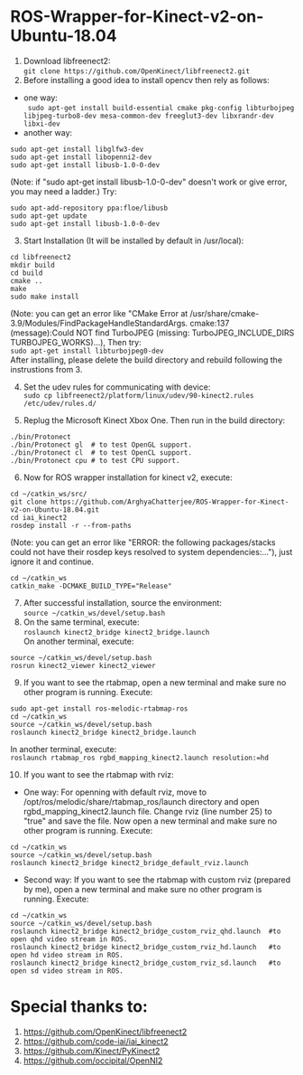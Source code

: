 # ROS-Wrapper-for-Kinect-v2-on-Ubuntu-18.04
1. Download libfreenect2:<br>
```git clone https://github.com/OpenKinect/libfreenect2.git```
2. Before installing a good idea to install opencv then rely as follows:
- one way: <br>
``` sudo apt-get install build-essential cmake pkg-config libturbojpeg libjpeg-turbo8-dev mesa-common-dev freeglut3-dev libxrandr-dev libxi-dev```
- another way:
```
sudo apt-get install libglfw3-dev
sudo apt-get install libopenni2-dev
sudo apt-get install libusb-1.0-0-dev
```
(Note: if "sudo apt-get install libusb-1.0-0-dev" doesn't work or give error, you may need a ladder.) Try:
```
sudo apt-add-repository ppa:floe/libusb
sudo apt-get update
sudo apt-get install libusb-1.0-0-dev
```
3. Start Installation (It will be installed by default in /usr/local):
```
cd libfreenect2
mkdir build 
cd build
cmake ..
make
sudo make install
```
(Note: you can get an error like "CMake Error at /usr/share/cmake-3.9/Modules/FindPackageHandleStandardArgs. cmake:137 (message):Could NOT find TurboJPEG (missing: TurboJPEG_INCLUDE_DIRS TURBOJPEG_WORKS)...), Then try: <br>
```sudo apt-get install libturbojpeg0-dev``` <br>
After installing, please delete the build directory and rebuild following the instrustions from 3. <br>

4. Set the udev rules for communicating with device: <br>
```sudo cp libfreenect2/platform/linux/udev/90-kinect2.rules /etc/udev/rules.d/``` <br>

5. Replug the Microsoft Kinect Xbox One. Then run in the build directory:
```
./bin/Protonect
./bin/Protonect gl  # to test OpenGL support.
./bin/Protonect cl  # to test OpenCL support.
./bin/Protonect cpu # to test CPU support.
```
6. Now for ROS wrapper installation for kinect v2, execute:
```
cd ~/catkin_ws/src/
git clone https://github.com/ArghyaChatterjee/ROS-Wrapper-for-Kinect-v2-on-Ubuntu-18.04.git
cd iai_kinect2
rosdep install -r --from-paths 
```

(Note: you can get an error like "ERROR: the following packages/stacks could not have their rosdep keys resolved to system dependencies:..."), just ignore it and continue. <br>
```
cd ~/catkin_ws
catkin_make -DCMAKE_BUILD_TYPE="Release"
```
7. After successful installation, source the environment: <br>
```source ~/catkin_ws/devel/setup.bash``` <br> 
8. On the same terminal, execute: <br>
```roslaunch kinect2_bridge kinect2_bridge.launch``` <br>
On another terminal, execute: <br>
```
source ~/catkin_ws/devel/setup.bash
rosrun kinect2_viewer kinect2_viewer
``` 
9. If you want to see the rtabmap, open a new terminal and make sure no other program is running. Execute:
```
sudo apt-get install ros-melodic-rtabmap-ros
cd ~/catkin_ws
source ~/catkin_ws/devel/setup.bash
roslaunch kinect2_bridge kinect2_bridge.launch
```
In another terminal, execute: <br>
```roslaunch rtabmap_ros rgbd_mapping_kinect2.launch resolution:=hd``` <br>

10. If you want to see the rtabmap with rviz:
- One way:
For openning with default rviz, move to /opt/ros/melodic/share/rtabmap_ros/launch directory and open rgbd_mapping_kinect2.launch file. Change rviz (line number 25) to "true" and save the file. Now open a new terminal and make sure no other program is running. Execute:
```
cd ~/catkin_ws
source ~/catkin_ws/devel/setup.bash
roslaunch kinect2_bridge kinect2_bridge_default_rviz.launch
``` 
- Second way: 
If you want to see the rtabmap with custom rviz (prepared by me), open a new terminal and make sure no other program is running. Execute:
```
cd ~/catkin_ws
source ~/catkin_ws/devel/setup.bash
roslaunch kinect2_bridge kinect2_bridge_custom_rviz_qhd.launch  #to open qhd video stream in ROS.
roslaunch kinect2_bridge kinect2_bridge_custom_rviz_hd.launch   #to open hd video stream in ROS.
roslaunch kinect2_bridge kinect2_bridge_custom_rviz_sd.launch   #to open sd video stream in ROS.
```
# Special thanks to:
1. https://github.com/OpenKinect/libfreenect2
2. https://github.com/code-iai/iai_kinect2
3. https://github.com/Kinect/PyKinect2
4. https://github.com/occipital/OpenNI2





